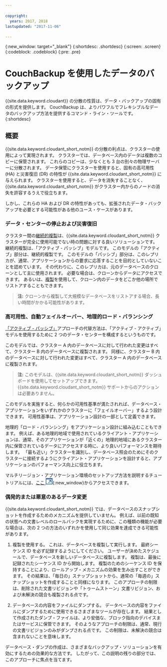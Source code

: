 ```yaml
---

copyright:
  years: 2017, 2018
lastupdated: "2017-11-06"

---
```


{:new_window: target="_blank"}
{:shortdesc: .shortdesc}
{:screen: .screen}
{:codeblock: .codeblock}
{:pre: .pre}

<!-- Acrolinx: 2017-05-02 -->

# CouchBackup を使用したデータのバックアップ

{{site.data.keyword.cloudant}} の分散の性質は、データ・バックアップの固有の形式を提供します。
CouchBackup は、よりパワフルでフレキシブルなデータのバックアップ方法を提供するコマンド・ライン・ツールです。
{:shortdesc}

## 概要

{{site.data.keyword.cloudant_short_notm}} の分散の利点は、クラスターの使用によって実現されます。
クラスターでは、データベース内のデータは複数のコピーに保管されます。
これらのコピーは、少なくとも 3 台の別々の物理サーバーに分散されます。
データ保管にクラスターを使用すると、固有の高可用性 (HA) と災害復旧 (DR) の特性が {{site.data.keyword.cloudant_short_notm}} に与えられます。
クラスターを使用すると、データを消失することなく、{{site.data.keyword.cloudant_short_notm}} がクラスター内からのノードの消失を許容するうえで役立ちます。

しかし、これらの HA および DR の特性があっても、拡張されたデータ・バックアップを必要とする可能性がある他のユース・ケースがあります。

<div id="activepassive"></div>

### データ・センターの停止および災害復旧

クラスター間の[継続的複製](../api/replication.html#continuous-replication)は、{{site.data.keyword.cloudant_short_notm}} クラスターが完全に使用可能でない時の問題に対する良いソリューションです。
継続的複製は、「アクティブ - パッシブ」モデルです。
このモデルの「アクティブ」部分は、継続的複製です。
このモデルの「パッシブ」部分は、このレプリカが、通常、アプリケーションからの要求に応答することを目的としていないことを認めています。
その代わりに、このレプリカは、元のデータベースのクローンとして主に使用されます。
必要な場合は、クローンからデータにアクセスできます。
あるいは、[複製](../api/replication.html)を使用して、クローン内のデータをどこか他の場所でリストアすることもできます。

>	**注:** クローンから複製して大規模なデータベースをリストアする場合、長い時間がかかる可能性があります。

### 高可用性、自動フェイルオーバー、地理的ロード・バランシング

[「アクティブ - パッシブ」](#activepassive)アプローチの代替方法は、「アクティブ - アクティブ」モデルを使用するために 2 つのデータ・センターを構成するというものです。

このモデルでは、クラスター A 内のデータベースに対して行われた変更はすべて、クラスター B 内のデータベースに複製されます。
同様に、クラスター B 内のデータベースに対して行われた変更はすべて、クラスター A 内のデータベースに複製されます。

>	**注:** このモデルは、{{site.data.keyword.cloudant_short_notm}} ダッシュボードを使用してセットアップできます。
{{site.data.keyword.cloudant_short_notm}} サポートからのアクションは必要ありません。

このモデルを実施すると、何らかの可用性基準が満たされれば、データベース・アプリケーションをいずれかのクラスターに「フェイルオーバー」するよう設計できます。
可用性基準は、アプリケーション設計の一部として定義できます。

地理的「ロード・バランシング」をアプリケーション設計に組み込むこともできます。
例えば、ある地理的地域で使用されているクライアント・アプリケーションは、通常、そのアプリケーションが「近くの」地理的地域にあるクラスター内に保管されているデータにアクセスする時に、より良いパフォーマンスを期待します。
「最も近い」クラスターを識別し、データベース照会のためにそのクラスターに接続するようにクライアント・アプリケーションを設計すると、アプリケーションのパフォーマンス向上に役立ちます。

マルチリージョン・アプリケーション環境のセットアップ方法を説明するチュートリアルには、[ここ ![外部リンク・アイコン](../images/launch-glyph.svg "外部リンク・アイコン")](http://www.ibm.com/developerworks/cloud/library/cl-multi-region-bluemix-apps-with-cloudant-and-dyn-trs/index.html){:new_window}からアクセスできます。

### 偶発的または悪意のあるデータ変更

{{site.data.keyword.cloudant_short_notm}} では、データベースのスナップショットを作成するためのメカニズムを提供していません。
例えば、以前の既知の状態への文書レベルのロールバックを実現するために、この種類の機能が必要な場合は、次の 2 つの方法のいずれかを使用して同じ効果を達成できる可能性があります。

1.	複製を使用する。 これは、データベースを複製して実行します。 最終シーケンス ID を必ず記録するようにしてください。 ユーザーが決めたスケジュールで、データベースを新しいデータベースに複製します。 複製は、最後に記録されたシーケンス ID から開始します。 複製のためのシーケンス ID を保持することにより、ロールアップ・メカニズムの効果を生み出すことができます。 その結果は、「毎日の」スナップショットから、通常の「毎週の」スナップショットを作成することと同様になります。 このアプローチの制限は、削除された文書リビジョンや「トゥームストーン」文書リビジョン、および未解決の競合も複製される点です。

2.	データベースの内容をファイルにダンプする。 データベースの内容をファイルにダンプするために使用できるさまざまなツールが存在します。 結果として作成されたダンプ・ファイルは、より安価な、ブロック指向のデバイスまたはサービスに保管できます。 そのようなアプローチの制限は、通常、現行の文書リビジョンのみがダンプされる点です。 この制限は、未解決の競合は含まれないことを意味します。

データベース・ダンプの作成は、さまざまなバックアップ・ソリューションを有効にするための効果的な方法です。
したがって、この説明の残りの部分では、このアプローチに焦点を当てます。

<!--
https://developer.ibm.com/clouddataservices/2016/03/22/simple-couchdb-and-cloudant-backup/

A useful approach is to have couchbackup's snapshots placed on the Bluemix Object Storage service, as described here:

https://developer.ibm.com/recipes/tutorials/object-storage-cloudant-backup/
-->
